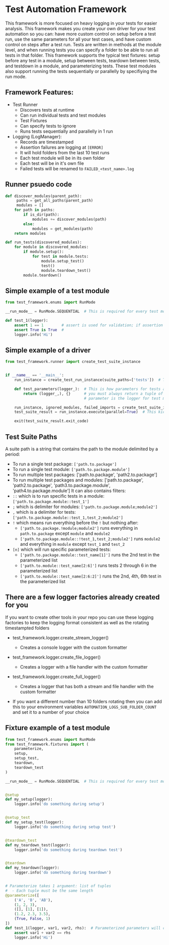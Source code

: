 # Test Automation Framework
This framework is more focused on heavy logging in your tests for easier analysis. This framework makes you create your own driver for your test automation so you can: have more custom control on setup before a test run, use the same parameters for all your test cases, and have custom control on steps after a test run. Tests are written in methods at the module level, and when running tests you can specify a folder to be able to run all tests in that folder. This framework supports the typical test fixtures: setup before any test in a module, setup between tests, teardown between tests, and testdown in a module, and parameterizing tests. These test modules also support running the tests sequentially or parallelly by specifiying the run mode.


## Framework Features:
- Test Runner
    - Discovers tests at runtime
    - Can run individual tests and test modules
    - Test Fixtures
    - Can specify tests to ignore
    - Runs tests sequentially and parallelly in 1 run
- Logging (LogManager):
    - Records are timestamped
    - Assertion failures are logging at `[ERROR]`
    - It will hold folders from the last 10 test runs
    - Each test module will be in its own folder
    - Each test will be in it's own file
    - Failed tests will be renamed to `FAILED_<test_name>.log`


## Runner psuedo code
``` python
def discover_modules(parent_path):
     paths = get_all_paths(parent_path)
     modules = []
    for path in paths:
        if is_dir(path):
            modules += discover_modules(path)
        else:
            modules = get_modules(path)
    return modules

def run_tests(discovered_modules):
    for module in discovered_modules:
        if module.setup():
            for test in module.tests:
                module.setup_test()
                test()
                module.teardown_test()
        module.teardown()
```

## Simple example of a test module
``` python
from test_framework.enums import RunMode

__run_mode__ = RunMode.SEQUENTIAL  # This is required for every test module

def test_1(logger):
    assert 1 == 1        # assert is used for validation; if assertion fails the test fails and exits on that assert
    assert True is True  #
    logger.info('Hi')
```

## Simple example of a driver
``` python
from test_framework.runner import create_test_suite_instance


if __name__ == '__main__':
    run_instance = create_test_run_instance(suite_paths=['tests'])  # This arg is a list of test packages, test modules, and tests methods; more on this in the next section

    def test_parameters(logger_):  # This is how parameters for tests are injected. When overriding this
        return (logger_,), {}      # you must always return a tuple of list and dict. And the only
                                   # parameter is the logger for test module

    run_instance, ignored_modules, failed_imports = create_test_suite_instance(args.suites, test_parameters_func=test_parameters)
    test_suite_result = run_instance.execute(parallel=True)  # This kicks off the test run

    exit(test_suite_result.exit_code)
```

## Test Suite Paths
A suite path is a string that contains the path to the module delimited by a period:
- To run a single test package: `['path.to.package']`
- To run a single test module: `['path.to.package.module']`
- To run multiple test packages: ['path.to.package', 'path2.to.package']
- To run multiple test packages and modules: ['path.to.package', 'path2.to.package', 'path3.to.package.module', 'path4.to.package.module']
It can also contains filters:
- `::` which is to run specific tests in a module: `['path.to.package.module::test_1']`
- `;` which is delimiter for modules: `['path.to.package.module;module2']`
- `,` which is a delimiter for tests: `['path.to.package.module::test_1,test_2;module2']`
- `!` which means run everything before the `!` but nothing after:
    - `['path.to.package.!module;module2']`  runs everything in `path.to.package` except `module` and `module2`
    - `['path.to.package.module::!test_1,test_2;module2']`  runs `module2` and everything in `module` except `test_1` and `test_2`
- `[n]` which will run specific parameterized tests:
    - `['path.to.package.module::test_name[1]']`  runs the 2nd test in the parameterized list
    - `['path.to.module::test_name[2:6]']`  runs tests 2 through 6 in the parameterized list
    - `['path.to.module::test_name[2:6:2]']`  runs the 2nd, 4th, 6th test in the parameterized list


## There are a few logger factories already created for you
If you want to create other tools in your repo you can use these logging factories to keep the logging format consistent as well as the rotating timestampted folders
- test_framework.logger.create_stream_logger()
    - Creates a console logger with the custom formatter

- test_framework.logger.create_file_logger()
    - Creates a logger with a file handler with the custom formatter

- test_framework.logger.create_full_logger()
    - Creates a logger that has both a stream and file handler with the custom formatter
- If you want a different number than 10 folders rotating then you can add this to your environment variables `AUTOMATION_LOGS_SUB_FOLDER_COUNT` and set it to a number of your choice


## Fixture example of a test module
``` python
from test_framework.enums import RunMode
from test_framework.fixtures import (
    parameterize,
    setup,
    setup_test,
    teardown,
    teardown_test
)

__run_mode__ = RunMode.SEQUENTIAL  # This is required for every test module


@setup
def my_setup(logger):
    logger.info('do something during setup')


@setup_test
def my_setup_test(logger):
    logger.info('do something during setup test')


@teardown_test
def my_teardown_test(logger):
    logger.info('do something during teardown test')


@teardown
def my_teardown(logger):
    logger.info('do something during teardown')


# Parameterize takes 1 argument: list of tuples
#  - Each tuple must be the same length
@parameterize([
    ('A', 'B', 'AB'),
    (1, 2, 3),
    ([], [1], [1]),
    (1.2, 2.3, 3.5),
    (True, False, 1)
])
def test_1(logger, var1, var2, rhs):  # Parameterized parameters will come in after all runner.test_parameters
    assert var1 + var2 == rhs
    logger.info('Hi')
```
